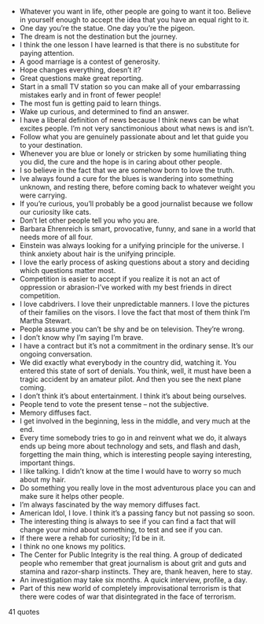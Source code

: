  - Whatever you want in life, other people are going to want it too. Believe in yourself enough to accept the idea that you have an equal right to it.
 - One day you’re the statue. One day you’re the pigeon.
 - The dream is not the destination but the journey.
 - I think the one lesson I have learned is that there is no substitute for paying attention.
 - A good marriage is a contest of generosity.
 - Hope changes everything, doesn’t it?
 - Great questions make great reporting.
 - Start in a small TV station so you can make all of your embarrassing mistakes early and in front of fewer people!
 - The most fun is getting paid to learn things.
 - Wake up curious, and determined to find an answer.
 - I have a liberal definition of news because I think news can be what excites people. I’m not very sanctimonious about what news is and isn’t.
 - Follow what you are genuinely passionate about and let that guide you to your destination.
 - Whenever you are blue or lonely or stricken by some humiliating thing you did, the cure and the hope is in caring about other people.
 - I so believe in the fact that we are somehow born to love the truth.
 - Ive always found a cure for the blues is wandering into something unknown, and resting there, before coming back to whatever weight you were carrying.
 - If you’re curious, you’ll probably be a good journalist because we follow our curiosity like cats.
 - Don’t let other people tell you who you are.
 - Barbara Ehrenreich is smart, provocative, funny, and sane in a world that needs more of all four.
 - Einstein was always looking for a unifying principle for the universe. I think anxiety about hair is the unifying principle.
 - I love the early process of asking questions about a story and deciding which questions matter most.
 - Competition is easier to accept if you realize it is not an act of oppression or abrasion-I’ve worked with my best friends in direct competition.
 - I love cabdrivers. I love their unpredictable manners. I love the pictures of their families on the visors. I love the fact that most of them think I’m Martha Stewart.
 - People assume you can’t be shy and be on television. They’re wrong.
 - I don’t know why I’m saying I’m brave.
 - I have a contract but it’s not a commitment in the ordinary sense. It’s our ongoing conversation.
 - We did exactly what everybody in the country did, watching it. You entered this state of sort of denials. You think, well, it must have been a tragic accident by an amateur pilot. And then you see the next plane coming.
 - I don’t think it’s about entertainment. I think it’s about being ourselves.
 - People tend to vote the present tense – not the subjective.
 - Memory diffuses fact.
 - I get involved in the beginning, less in the middle, and very much at the end.
 - Every time somebody tries to go in and reinvent what we do, it always ends up being more about technology and sets, and flash and dash, forgetting the main thing, which is interesting people saying interesting, important things.
 - I like talking. I didn’t know at the time I would have to worry so much about my hair.
 - Do something you really love in the most adventurous place you can and make sure it helps other people.
 - I’m always fascinated by the way memory diffuses fact.
 - American Idol, I love. I think it’s a passing fancy but not passing so soon.
 - The interesting thing is always to see if you can find a fact that will change your mind about something, to test and see if you can.
 - If there were a rehab for curiosity; I’d be in it.
 - I think no one knows my politics.
 - The Center for Public Integrity is the real thing. A group of dedicated people who remember that great journalism is about grit and guts and stamina and razor-sharp instincts. They are, thank heaven, here to stay.
 - An investigation may take six months. A quick interview, profile, a day.
 - Part of this new world of completely improvisational terrorism is that there were codes of war that disintegrated in the face of terrorism.

41 quotes